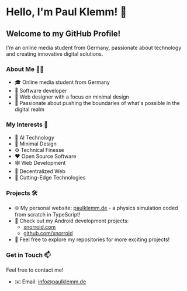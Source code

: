 # Hello, I'm Paul Klemm! 👋

## Welcome to my GitHub Profile!

I'm an online media student from Germany, passionate about technology and creating innovative digital solutions. 

### About Me 👨‍💻

- 🎓 Online media student from Germany
- 📱 Software developer
- 🎨 Web designer with a focus on minimal design
- 🚀 Passionate about pushing the boundaries of what's possible in the digital realm

### My Interests 🌟

- 🤖 AI Technology
- 🎨 Minimal Design
- ⚙️ Technical Finesse
- ❤️ Open Source Software
- 🕸️ Web Development
- 🔗 Decentralized Web
- 🔬 Cutting-Edge Technologies

### Projects 🛠️

- 🌐 My personal website: [paulklemm.de](https://paulklemm.de) - a physics simulation coded from scratch in TypeScript!
- 📱 Check out my Android development projects:
  - [xnorroid.com](https://xnorroid.com)
  - [github.com/xnorroid](https://github.com/xnorroid)
- 📂 Feel free to explore my repositories for more exciting projects!

### Get in Touch 📫

Feel free to contact me!
- ✉️ Email: [info@paulklemm.de](mailto:info@paulklemm.de)
